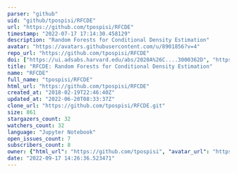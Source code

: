 ```yaml
---
parser: "github"
uid: "github/tpospisi/RFCDE"
url: "https://github.com/tpospisi/RFCDE"
timestamp: "2022-07-17 17:14:30.458129"
description: "Random Forests for Conditional Density Estimation"
avatar: "https://avatars.githubusercontent.com/u/8901856?v=4"
repo_url: "https://github.com/tpospisi/RFCDE"
doi: ["https://ui.adsabs.harvard.edu/abs/2020A%26C....3000362D", "https://ui.adsabs.harvard.edu/abs/2018arXiv180405753P", "https://ui.adsabs.harvard.edu/abs/2020ascl.soft05018P/abstract"]
title: "RFCDE: Random Forests for Conditional Density Estimation"
name: "RFCDE"
full_name: "tpospisi/RFCDE"
html_url: "https://github.com/tpospisi/RFCDE"
created_at: "2018-02-19T22:46:40Z"
updated_at: "2022-06-20T08:33:37Z"
clone_url: "https://github.com/tpospisi/RFCDE.git"
size: 861
stargazers_count: 32
watchers_count: 32
language: "Jupyter Notebook"
open_issues_count: 7
subscribers_count: 8
owner: {"html_url": "https://github.com/tpospisi", "avatar_url": "https://avatars.githubusercontent.com/u/8901856?v=4", "login": "tpospisi", "type": "User"}
date: "2022-09-17 14:26:36.523471"
---
```

